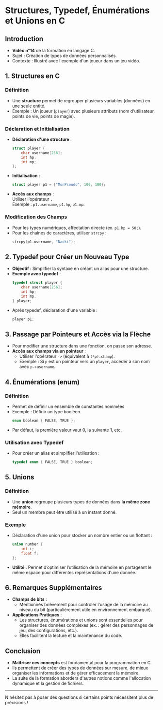 # Structures, Typedef, Énumérations et Unions en C

## Introduction

- **Vidéo n°14** de la formation en langage C.
- Sujet : Création de types de données personnalisés.
- Contexte : Illustré avec l'exemple d'un joueur dans un jeu vidéo.

## 1. Structures en C

### Définition

- Une **structure** permet de regrouper plusieurs variables (données) en une seule entité.
- Exemple : Un joueur (`player`) avec plusieurs attributs (nom d'utilisateur, points de vie, points de magie).

### Déclaration et Initialisation

- **Déclaration d'une structure** :
  ```c
  struct player {
      char username[256];
      int hp;
      int mp;
  };
  ```
- **Initialisation** :
  ```c
  struct player p1 = {"MonPseudo", 100, 100};
  ```
- **Accès aux champs** :  
  Utiliser l'opérateur `.`  
  Exemple : `p1.username`, `p1.hp`, `p1.mp`.

### Modification des Champs

- Pour les types numériques, affectation directe (ex. `p1.hp = 50;`).
- Pour les chaînes de caractères, utiliser `strcpy` :
  ```c
  strcpy(p1.username, "Naoki");
  ```

## 2. Typedef pour Créer un Nouveau Type

- **Objectif** : Simplifier la syntaxe en créant un alias pour une structure.
- **Exemple avec typedef** :
  ```c
  typedef struct player {
      char username[256];
      int hp;
      int mp;
  } player;
  ```
- Après typedef, déclaration d'une variable :
  ```c
  player p1;
  ```

## 3. Passage par Pointeurs et Accès via la Flèche

- Pour modifier une structure dans une fonction, on passe son adresse.
- **Accès aux champs via un pointeur** :
  - Utiliser l'opérateur `->` (équivalent à `(*p).champ`).
  - Exemple : Si `p` est un pointeur vers un `player`, accéder à son nom avec `p->username`.

## 4. Énumérations (enum)

### Définition

- Permet de définir un ensemble de constantes nommées.
- Exemple : Définir un type booléen.
  ```c
  enum boolean { FALSE, TRUE };
  ```
- Par défaut, la première valeur vaut 0, la suivante 1, etc.

### Utilisation avec Typedef

- Pour créer un alias et simplifier l'utilisation :
  ```c
  typedef enum { FALSE, TRUE } boolean;
  ```

## 5. Unions

### Définition

- Une **union** regroupe plusieurs types de données dans **la même zone mémoire**.
- Seul un membre peut être utilisé à un instant donné.

### Exemple

- Déclaration d'une union pour stocker un nombre entier ou un flottant :
  ```c
  union number {
      int i;
      float f;
  };
  ```
- **Utilité** : Permet d’optimiser l’utilisation de la mémoire en partageant le même espace pour différentes représentations d'une donnée.

## 6. Remarques Supplémentaires

- **Champs de bits** :  
  - Mentionnés brièvement pour contrôler l'usage de la mémoire au niveau du bit (particulièrement utile en environnement embarqué).
- **Applications Pratiques** :
  - Les structures, énumérations et unions sont essentielles pour organiser des données complexes (ex. : gérer des personnages de jeu, des configurations, etc.).
  - Elles facilitent la lecture et la maintenance du code.

## Conclusion

- **Maîtriser ces concepts** est fondamental pour la programmation en C.
- Ils permettent de créer des types de données sur mesure, de mieux organiser les informations et de gérer efficacement la mémoire.
- La suite de la formation abordera d'autres notions comme l'allocation dynamique et la gestion de fichiers.

---

N'hésitez pas à poser des questions si certains points nécessitent plus de précisions !

